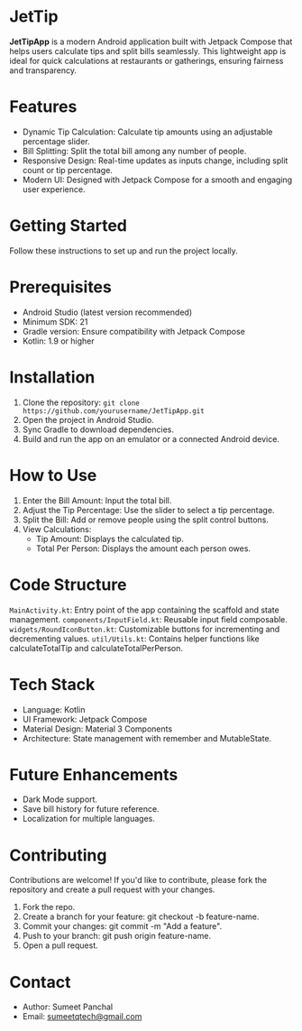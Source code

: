 # JetTip
**JetTipApp** is a modern Android application built with Jetpack Compose that helps users calculate tips and split bills seamlessly. This lightweight app is ideal for quick calculations at restaurants or gatherings, ensuring fairness and transparency.

# Features
- Dynamic Tip Calculation: Calculate tip amounts using an adjustable percentage slider.
- Bill Splitting: Split the total bill among any number of people.
- Responsive Design: Real-time updates as inputs change, including split count or tip percentage.
- Modern UI: Designed with Jetpack Compose for a smooth and engaging user experience.

# Getting Started
Follow these instructions to set up and run the project locally.

# Prerequisites
- Android Studio (latest version recommended)
- Minimum SDK: 21
- Gradle version: Ensure compatibility with Jetpack Compose
- Kotlin: 1.9 or higher

# Installation
1. Clone the repository:
      `git clone https://github.com/yourusername/JetTipApp.git`
2. Open the project in Android Studio.
3. Sync Gradle to download dependencies.
4. Build and run the app on an emulator or a connected Android device.

# How to Use
1. Enter the Bill Amount: Input the total bill.
2. Adjust the Tip Percentage: Use the slider to select a tip percentage.
3. Split the Bill: Add or remove people using the split control buttons.
4. View Calculations:
      - Tip Amount: Displays the calculated tip.
      - Total Per Person: Displays the amount each person owes.

# Code Structure
`MainActivity.kt`: Entry point of the app containing the scaffold and state management.
`components/InputField.kt`: Reusable input field composable.
`widgets/RoundIconButton.kt`: Customizable buttons for incrementing and decrementing values.
`util/Utils.kt`: Contains helper functions like calculateTotalTip and calculateTotalPerPerson.

# Tech Stack
- Language: Kotlin
- UI Framework: Jetpack Compose
- Material Design: Material 3 Components
- Architecture: State management with remember and MutableState.

# Future Enhancements
- Dark Mode support.
- Save bill history for future reference.
- Localization for multiple languages.

# Contributing
Contributions are welcome! If you'd like to contribute, please fork the repository and create a pull request with your changes.
1. Fork the repo.
2. Create a branch for your feature: git checkout -b feature-name.
3. Commit your changes: git commit -m "Add a feature".
4. Push to your branch: git push origin feature-name.
5. Open a pull request.

# Contact
- Author: Sumeet Panchal
- Email: sumeetqtech@gmail.com
  

